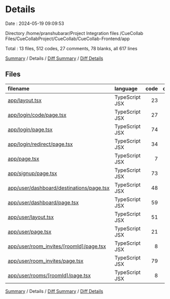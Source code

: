 # Details

Date : 2024-05-19 09:09:53

Directory /home/pranshubarar/Project Integration files /CueCollab Files/CueCollabProject/CueCollab/CueCollab-Frontend/app

Total : 13 files,  512 codes, 27 comments, 78 blanks, all 617 lines

[Summary](results.md) / Details / [Diff Summary](diff.md) / [Diff Details](diff-details.md)

## Files
| filename | language | code | comment | blank | total |
| :--- | :--- | ---: | ---: | ---: | ---: |
| [app/layout.tsx](/app/layout.tsx) | TypeScript JSX | 23 | 2 | 2 | 27 |
| [app/login/code/page.tsx](/app/login/code/page.tsx) | TypeScript JSX | 27 | 0 | 4 | 31 |
| [app/login/page.tsx](/app/login/page.tsx) | TypeScript JSX | 74 | 4 | 7 | 85 |
| [app/login/redirect/page.tsx](/app/login/redirect/page.tsx) | TypeScript JSX | 34 | 0 | 4 | 38 |
| [app/page.tsx](/app/page.tsx) | TypeScript JSX | 7 | 0 | 0 | 7 |
| [app/signup/page.tsx](/app/signup/page.tsx) | TypeScript JSX | 73 | 4 | 8 | 85 |
| [app/user/dashboard/destinations/page.tsx](/app/user/dashboard/destinations/page.tsx) | TypeScript JSX | 48 | 17 | 15 | 80 |
| [app/user/dashboard/page.tsx](/app/user/dashboard/page.tsx) | TypeScript JSX | 59 | 0 | 7 | 66 |
| [app/user/layout.tsx](/app/user/layout.tsx) | TypeScript JSX | 51 | 0 | 4 | 55 |
| [app/user/page.tsx](/app/user/page.tsx) | TypeScript JSX | 21 | 0 | 9 | 30 |
| [app/user/room_invites/[roomId]/page.tsx](/app/user/room_invites/%5BroomId%5D/page.tsx) | TypeScript JSX | 8 | 0 | 3 | 11 |
| [app/user/room_invites/page.tsx](/app/user/room_invites/page.tsx) | TypeScript JSX | 79 | 0 | 11 | 90 |
| [app/user/rooms/[roomId]/page.tsx](/app/user/rooms/%5BroomId%5D/page.tsx) | TypeScript JSX | 8 | 0 | 4 | 12 |

[Summary](results.md) / Details / [Diff Summary](diff.md) / [Diff Details](diff-details.md)